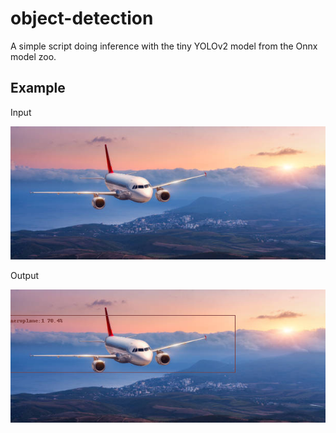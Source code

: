 # object-detection

A simple script doing inference with the tiny YOLOv2 model from the Onnx model zoo.

## Example

Input

![test1](images/test1.jpg)

Output

![result](result.png)